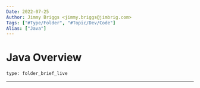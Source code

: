 ```yaml
---
Date: 2022-07-25
Author: Jimmy Briggs <jimmy.briggs@jimbrig.com>
Tags: ["#Type/Folder", "#Topic/Dev/Code"]
Alias: ["Java"]
---
```


# Java Overview

 
```ccard
type: folder_brief_live
```
 

***
